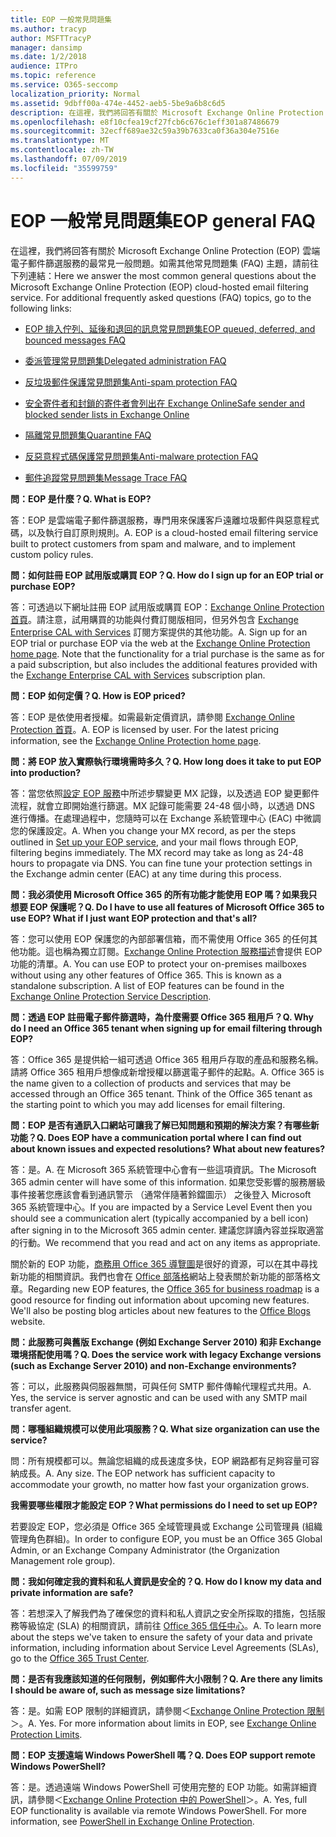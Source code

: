 ```yaml
---
title: EOP 一般常見問題集
ms.author: tracyp
author: MSFTTracyP
manager: dansimp
ms.date: 1/2/2018
audience: ITPro
ms.topic: reference
ms.service: O365-seccomp
localization_priority: Normal
ms.assetid: 9dbff00a-474e-4452-aeb5-5be9a6b8c6d5
description: 在這裡，我們將回答有關於 Microsoft Exchange Online Protection (EOP) 雲端電子郵件篩選服務的最常見一般問題。如需其他常見問題集 (FAQ) 主題，請前往下列連結：
ms.openlocfilehash: e8f10cfea19cf27fcb6c676c1eff301a87486679
ms.sourcegitcommit: 32ecff689ae32c59a39b7633ca0f36a304e7516e
ms.translationtype: MT
ms.contentlocale: zh-TW
ms.lasthandoff: 07/09/2019
ms.locfileid: "35599759"
---
```

# <a name="eop-general-faq"></a><span data-ttu-id="51151-104">EOP 一般常見問題集</span><span class="sxs-lookup"><span data-stu-id="51151-104">EOP general FAQ</span></span>

<span data-ttu-id="51151-p102">在這裡，我們將回答有關於 Microsoft Exchange Online Protection (EOP) 雲端電子郵件篩選服務的最常見一般問題。如需其他常見問題集 (FAQ) 主題，請前往下列連結：</span><span class="sxs-lookup"><span data-stu-id="51151-p102">Here we answer the most common general questions about the Microsoft Exchange Online Protection (EOP) cloud-hosted email filtering service. For additional frequently asked questions (FAQ) topics, go to the following links:</span></span>
  
- [<span data-ttu-id="51151-107">EOP 排入佇列、延後和退回的訊息常見問題集</span><span class="sxs-lookup"><span data-stu-id="51151-107">EOP queued, deferred, and bounced messages FAQ</span></span>](eop-queued-deferred-and-bounced-messages-faq.md)
    
- [<span data-ttu-id="51151-108">委派管理常見問題集</span><span class="sxs-lookup"><span data-stu-id="51151-108">Delegated administration FAQ</span></span>](delegated-administration-faq.md)
    
- [<span data-ttu-id="51151-109">反垃圾郵件保護常見問題集</span><span class="sxs-lookup"><span data-stu-id="51151-109">Anti-spam protection FAQ</span></span>](../anti-spam-protection-faq.md)
    
- [<span data-ttu-id="51151-110">安全寄件者和封鎖的寄件者會列出在 Exchange Online</span><span class="sxs-lookup"><span data-stu-id="51151-110">Safe sender and blocked sender lists in Exchange Online</span></span>](../safe-sender-and-blocked-sender-lists-faq.md)
    
- [<span data-ttu-id="51151-111">隔離常見問題集</span><span class="sxs-lookup"><span data-stu-id="51151-111">Quarantine FAQ</span></span>](../quarantine-faq.md)
    
- [<span data-ttu-id="51151-112">反惡意程式碼保護常見問題集</span><span class="sxs-lookup"><span data-stu-id="51151-112">Anti-malware protection FAQ </span></span>](../anti-malware-protection-faq-eop.md)
    
- [<span data-ttu-id="51151-113">郵件追蹤常見問題集</span><span class="sxs-lookup"><span data-stu-id="51151-113">Message Trace FAQ</span></span>](http://technet.microsoft.com/library/aa49e3f9-a5b1-4410-aac2-ddbbf3f5bfb2.aspx)
    
 <span data-ttu-id="51151-114">**問：EOP 是什麼？**</span><span class="sxs-lookup"><span data-stu-id="51151-114">**Q. What is EOP?**</span></span>
  
<span data-ttu-id="51151-p103">答：EOP 是雲端電子郵件篩選服務，專門用來保護客戶遠離垃圾郵件與惡意程式碼，以及執行自訂原則規則。</span><span class="sxs-lookup"><span data-stu-id="51151-p103">A. EOP is a cloud-hosted email filtering service built to protect customers from spam and malware, and to implement custom policy rules.</span></span>
  
 <span data-ttu-id="51151-117">**問：如何註冊 EOP 試用版或購買 EOP？**</span><span class="sxs-lookup"><span data-stu-id="51151-117">**Q. How do I sign up for an EOP trial or purchase EOP?**</span></span>
  
<span data-ttu-id="51151-p104">答：可透過以下網址註冊 EOP 試用版或購買 EOP：[Exchange Online Protection 首頁](https://go.microsoft.com/fwlink/p/?LinkId=279912)。請注意，試用購買的功能與付費訂閱版相同，但另外包含 [Exchange Enterprise CAL with Services](https://go.microsoft.com/fwlink/p/?LinkId=320619) 訂閱方案提供的其他功能。</span><span class="sxs-lookup"><span data-stu-id="51151-p104">A. Sign up for an EOP trial or purchase EOP via the web at the [Exchange Online Protection home page](https://go.microsoft.com/fwlink/p/?LinkId=279912). Note that the functionality for a trial purchase is the same as for a paid subscription, but also includes the additional features provided with the [Exchange Enterprise CAL with Services](https://go.microsoft.com/fwlink/p/?LinkId=320619) subscription plan.</span></span> 
  
 <span data-ttu-id="51151-121">**問：EOP 如何定價？**</span><span class="sxs-lookup"><span data-stu-id="51151-121">**Q. How is EOP priced?**</span></span>
  
<span data-ttu-id="51151-p105">答：EOP 是依使用者授權。如需最新定價資訊，請參閱 [Exchange Online Protection 首頁](https://go.microsoft.com/fwlink/p/?LinkId=279912)。</span><span class="sxs-lookup"><span data-stu-id="51151-p105">A. EOP is licensed by user. For the latest pricing information, see the [Exchange Online Protection home page](https://go.microsoft.com/fwlink/p/?LinkId=279912).</span></span>
  
 <span data-ttu-id="51151-125">**問：將 EOP 放入實際執行環境需時多久？**</span><span class="sxs-lookup"><span data-stu-id="51151-125">**Q. How long does it take to put EOP into production?**</span></span>
  
<span data-ttu-id="51151-p106">答：當您依照[設定 EOP 服務](set-up-your-eop-service.md)中所述步驟變更 MX 記錄，以及透過 EOP 變更郵件流程，就會立即開始進行篩選。MX 記錄可能需要 24-48 個小時，以透過 DNS 進行傳播。在處理過程中，您隨時可以在 Exchange 系統管理中心 (EAC) 中微調您的保護設定。</span><span class="sxs-lookup"><span data-stu-id="51151-p106">A. When you change your MX record, as per the steps outlined in [Set up your EOP service](set-up-your-eop-service.md), and your mail flows through EOP, filtering begins immediately. The MX record may take as long as 24-48 hours to propagate via DNS. You can fine tune your protection settings in the Exchange admin center (EAC) at any time during this process.</span></span>
  
 <span data-ttu-id="51151-130">**問：我必須使用 Microsoft Office 365 的所有功能才能使用 EOP 嗎？如果我只想要 EOP 保護呢？**</span><span class="sxs-lookup"><span data-stu-id="51151-130">**Q. Do I have to use all features of Microsoft Office 365 to use EOP? What if I just want EOP protection and that's all?**</span></span>
  
<span data-ttu-id="51151-p107">答：您可以使用 EOP 保護您的內部部署信箱，而不需使用 Office 365 的任何其他功能。這也稱為獨立訂閱。[Exchange Online Protection 服務描述](https://go.microsoft.com/fwlink/p/?LinkId=320619)會提供 EOP 功能的清單。</span><span class="sxs-lookup"><span data-stu-id="51151-p107">A. You can use EOP to protect your on-premises mailboxes without using any other features of Office 365. This is known as a standalone subscription. A list of EOP features can be found in the [Exchange Online Protection Service Description](https://go.microsoft.com/fwlink/p/?LinkId=320619).</span></span>
  
 <span data-ttu-id="51151-135">**問：透過 EOP 註冊電子郵件篩選時，為什麼需要 Office 365 租用戶？**</span><span class="sxs-lookup"><span data-stu-id="51151-135">**Q. Why do I need an Office 365 tenant when signing up for email filtering through EOP?**</span></span>
  
<span data-ttu-id="51151-p108">答：Office 365 是提供給一組可透過 Office 365 租用戶存取的產品和服務名稱。請將 Office 365 租用戶想像成新增授權以篩選電子郵件的起點。</span><span class="sxs-lookup"><span data-stu-id="51151-p108">A. Office 365 is the name given to a collection of products and services that may be accessed through an Office 365 tenant. Think of the Office 365 tenant as the starting point to which you may add licenses for email filtering.</span></span>
  
 <span data-ttu-id="51151-139">**問：EOP 是否有通訊入口網站可讓我了解已知問題和預期的解決方案？有哪些新功能？**</span><span class="sxs-lookup"><span data-stu-id="51151-139">**Q. Does EOP have a communication portal where I can find out about known issues and expected resolutions? What about new features?**</span></span>
  
<span data-ttu-id="51151-140">答：是。</span><span class="sxs-lookup"><span data-stu-id="51151-140">A.</span></span> <span data-ttu-id="51151-141">在 Microsoft 365 系統管理中心會有一些這項資訊。</span><span class="sxs-lookup"><span data-stu-id="51151-141">The Microsoft 365 admin center will have some of this information.</span></span> <span data-ttu-id="51151-142">如果您受影響的服務層級事件接著您應該會看到通訊警示 （通常伴隨著鈴鐺圖示） 之後登入 Microsoft 365 系統管理中心。</span><span class="sxs-lookup"><span data-stu-id="51151-142">If you are impacted by a Service Level Event then you should see a communication alert (typically accompanied by a bell icon) after signing in to the Microsoft 365 admin center.</span></span> <span data-ttu-id="51151-143">建議您詳讀內容並採取適當的行動。</span><span class="sxs-lookup"><span data-stu-id="51151-143">We recommend that you read and act on any items as appropriate.</span></span>
  
<span data-ttu-id="51151-p110">關於新的 EOP 功能，[商務用 Office 365 導覽圖](https://office.microsoft.com/en-us/products/office-365-roadmap-FX104343353.aspx)是很好的資源，可以在其中尋找新功能的相關資訊。我們也會在 [Office 部落格](https://go.microsoft.com/fwlink/p/?LinkId=392724)網站上發表關於新功能的部落格文章。</span><span class="sxs-lookup"><span data-stu-id="51151-p110">Regarding new EOP features, the [Office 365 for business roadmap](https://office.microsoft.com/en-us/products/office-365-roadmap-FX104343353.aspx) is a good resource for finding out information about upcoming new features. We'll also be posting blog articles about new features to the [Office Blogs](https://go.microsoft.com/fwlink/p/?LinkId=392724) website.</span></span> 
  
 <span data-ttu-id="51151-146">**問：此服務可與舊版 Exchange (例如 Exchange Server 2010) 和非 Exchange 環境搭配使用嗎？**</span><span class="sxs-lookup"><span data-stu-id="51151-146">**Q. Does the service work with legacy Exchange versions (such as Exchange Server 2010) and non-Exchange environments?**</span></span>
  
<span data-ttu-id="51151-p111">答：可以，此服務與伺服器無關，可與任何 SMTP 郵件傳輸代理程式共用。</span><span class="sxs-lookup"><span data-stu-id="51151-p111">A. Yes, the service is server agnostic and can be used with any SMTP mail transfer agent.</span></span>
  
 <span data-ttu-id="51151-149">**問：哪種組織規模可以使用此項服務？**</span><span class="sxs-lookup"><span data-stu-id="51151-149">**Q. What size organization can use the service?**</span></span>
  
<span data-ttu-id="51151-p112">問：所有規模都可以。無論您組織的成長速度多快，EOP 網路都有足夠容量可容納成長。</span><span class="sxs-lookup"><span data-stu-id="51151-p112">A. Any size. The EOP network has sufficient capacity to accommodate your growth, no matter how fast your organization grows.</span></span>
  
 <span data-ttu-id="51151-153">**我需要哪些權限才能設定 EOP？**</span><span class="sxs-lookup"><span data-stu-id="51151-153">**What permissions do I need to set up EOP?**</span></span>
  
<span data-ttu-id="51151-154">若要設定 EOP，您必須是 Office 365 全域管理員或 Exchange 公司管理員 (組織管理角色群組)。</span><span class="sxs-lookup"><span data-stu-id="51151-154">In order to configure EOP, you must be an Office 365 Global Admin, or an Exchange Company Administrator (the Organization Management role group).</span></span>
  
 <span data-ttu-id="51151-155">**問：我如何確定我的資料和私人資訊是安全的？**</span><span class="sxs-lookup"><span data-stu-id="51151-155">**Q. How do I know my data and private information are safe?**</span></span>
  
<span data-ttu-id="51151-p113">答：若想深入了解我們為了確保您的資料和私人資訊之安全所採取的措施，包括服務等級協定 (SLA) 的相關資訊，請前往 [Office 365 信任中心](https://go.microsoft.com/fwlink/p/?LinkId=285405)。</span><span class="sxs-lookup"><span data-stu-id="51151-p113">A. To learn more about the steps we've taken to ensure the safety of your data and private information, including information about Service Level Agreements (SLAs), go to the [Office 365 Trust Center](https://go.microsoft.com/fwlink/p/?LinkId=285405).</span></span>
  
 <span data-ttu-id="51151-158">**問：是否有我應該知道的任何限制，例如郵件大小限制？**</span><span class="sxs-lookup"><span data-stu-id="51151-158">**Q. Are there any limits I should be aware of, such as message size limitations?**</span></span>
  
<span data-ttu-id="51151-p114">答：是。如需 EOP 限制的詳細資訊，請參閱＜[Exchange Online Protection 限制](https://go.microsoft.com/fwlink/p/?LinkId=402617)＞。</span><span class="sxs-lookup"><span data-stu-id="51151-p114">A. Yes. For more information about limits in EOP, see [Exchange Online Protection Limits](https://go.microsoft.com/fwlink/p/?LinkId=402617).</span></span> 
  
 <span data-ttu-id="51151-162">**問：EOP 支援遠端 Windows PowerShell 嗎？**</span><span class="sxs-lookup"><span data-stu-id="51151-162">**Q. Does EOP support remote Windows PowerShell?**</span></span>
  
<span data-ttu-id="51151-p115">答：是。透過遠端 Windows PowerShell 可使用完整的 EOP 功能。如需詳細資訊，請參閱＜[Exchange Online Protection 中的 PowerShell](http://technet.microsoft.com/library/f7918a88-774a-405e-945b-bc2f5ee9f748.aspx)＞。</span><span class="sxs-lookup"><span data-stu-id="51151-p115">A. Yes, full EOP functionality is available via remote Windows PowerShell. For more information, see [PowerShell in Exchange Online Protection](http://technet.microsoft.com/library/f7918a88-774a-405e-945b-bc2f5ee9f748.aspx).</span></span>
  

